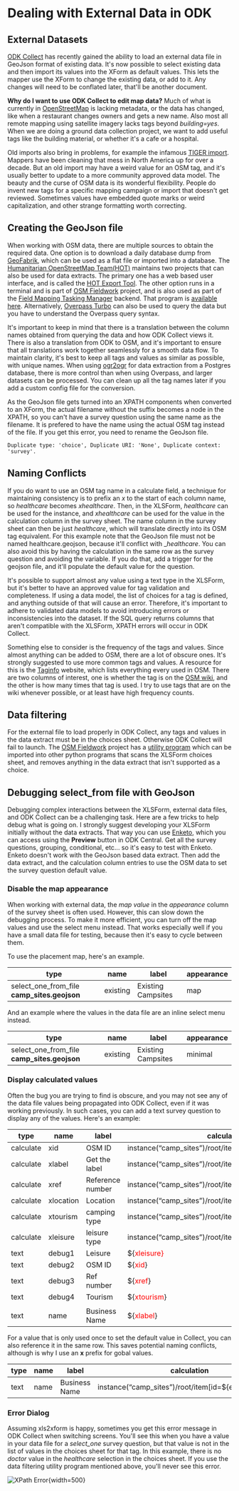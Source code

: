 # Dealing with External Data in ODK

## External Datasets

[ODK Collect](https://www.getodk.org) has recently gained the ability
to load an external data file in GeoJson format of existing data. It's
now possible to select existing data and then import its values into
the XForm as default values. This lets the mapper use the XForm to
change the existing data, or add to it. Any changes will need to be
conflated later, that'll be another document.

**Why do I want to use ODK Collect to edit map data?** Much of what is
currently in [OpenStreetMap](https:www.openstreetmap.org) is lacking
metadata, or the data has changed, like when a restaurant changes
owners and gets a new name. Also most all remote mapping using
satellite imagery lacks tags beyond _building=yes_. When we are doing
a ground data collection project, we want to add useful tags like the
building material, or whether it's a cafe or a hospital.

Old imports also bring in problems, for example the infamous [TIGER
import](https://wiki.openstreetmap.org/wiki/TIGER). Mappers have been
cleaning that mess in North America up for over a decade. But an old
import may have a weird value for an OSM tag, and it's usually better
to update to a more community approved data model. The beauty and the
curse of OSM data is its wonderful flexibility. People do invent new
tags for a specific mapping campaign or import that doesn't get
reviewed. Sometimes values have embedded quote marks or weird
capitalization, and other strange formatting worth correcting.

## Creating the GeoJson file

When working with OSM data, there are multiple sources to obtain the
required data. One option is to download a daily database dump from
[GeoFabrik](http://download.geofabrik.de/index.html), which can be
used as a flat file or imported into a database. The [Humanitarian
OpenStreetMap Team(HOT)](https://www.hotosm.org) maintains two
projects that can also be used for data extracts. The primary one has
a web based user interface, and is called the [HOT Export
Tool](https://export.hotosm.org/en/v3/). The other option runs in a
terminal and is part of [OSM
Fieldwork](https://github.com/hotosm/osm-fieldwork/wiki) project, and
is also used as part of the [Field Mapping Tasking
Manager](https://github.com/hotosm/fmtm/wiki) backend. That program is
[available
here](https://github.com/hotosm/osm-fieldwork/blob/main/osm_fieldwork/make_data_extract.py). Alternatively,
[Overpass Turbo](https://overpass-turbo.eu/) can also be used to query
the data but you have to understand the Overpass query syntax.

It's important to keep in mind that there is a translation between
the column names obtained from querying the data and how ODK Collect
views it. There is also a translation from ODK to OSM, and it's
important to ensure that all translations work together seamlessly for
a smooth data flow. To maintain clarity, it's best to keep all tags
and values as similar as possible, with unique names. When using
[ogr2ogr](https://gdal.org/programs/ogr2ogr.html) for data extraction
from a Postgres database, there is more control than when using
Overpass, and larger datasets can be processed. You can clean up all
the tag names later if you add a custom config file for the
conversion.

As the GeoJson file gets turned into an XPATH components when
converted to an XForm, the actual filename without the suffix becomes
a node in the XPATH, so you can't have a survey question using the
same name as the filename. It is prefered to have the name using the
actual OSM tag instead of the file. If you get this error, you need to
rename the GeoJson file.

    Duplicate type: 'choice', Duplicate URI: 'None', Duplicate context: 'survey'.

## Naming Conflicts

If you do want to use an OSM tag name in a calculate field, a
technique for maintaining consistency is to prefix an _x_ to the start
of each column name, so _healthcare_ becomes _xhealthcare_. Then, in
the XLSForm, _healthcare_ can be used for the instance, and
_xhealthcare_ can be used for the value in the calculation column in
the survey sheet. The name column in the survey sheet can then be just
_healthcare_, which will translate directly into its OSM tag
equivalent. For this example note that the GeoJson file must not be
named healthcare.geojson, because it'll conflict with
\__healthcare_. You can also avoid this by having the calculation in
the same row as the survey question and avoiding the variable. If you
do that, add a trigger for the geojson file, and it'll populate the
default value for the question.

It's possible to support almost any value using a text type in the
XLSForm, but it's better to have an approved value for tag validation
and completeness. If using a data model, the list of choices for a tag
is defined, and anything outside of that will cause an
error. Therefore, it's important to adhere to validated data models to
avoid introducing errors or inconsistencies into the dataset. If the
SQL query returns columns that aren't compatible with the XLSForm,
XPATH errors will occur in ODK Collect.

Something else to consider is the frequency of the tags and
values. Since almost anything can be added to OSM, there are a lot of
obscure ones. It's strongly suggested to use more common tags and
values. A resource for this is the
[Taginfo](https://taginfo.openstreetmap.org/) website, which lists
everything every used in OSM. There are two columns of interest, one
is whether the tag is on the [OSM
wiki](https://wiki.openstreetmap.org/wiki/Map_features), and the other
is how many times that tag is used. I try to use tags that are on the
wiki whenever possible, or at least have high frequency counts.

## Data filtering

For the external file to load properly in ODK Collect, any tags and
values in the data extract must be in the choices sheet. Otherwise ODK
Collect will fail to launch. The [OSM
Fieldwork](https://github.com/hotosm/osm-fieldwork/wiki) project has a
[utility
program](https://github.com/hotosm/osm-fieldwork/blob/main/osm_fieldwork/filter_data.py)
which can be imported into other python programs that scans the
XLSForm choices sheet, and removes anything in the data extract that
isn't supported as a choice.

## Debugging select_from file with GeoJson

Debugging complex interactions between the XLSForm, external data
files, and ODK Collect can be a challenging task. Here are a few
tricks to help debug what is going on. I strongly suggest developing
your XLSForm initially without the data extracts. That way you can use
[Enketo](https://enketo.org/), which you can access using the
**Preview** button in ODK Central. Get all the survey questions,
grouping, conditional, etc... so it's easy to test with
Enketo. Enketo doesn't work with the GeoJson based data extract. Then
add the data extract, and the calculation column entries to use the
OSM data to set the survey question default value.

### Disable the map appearance

When working with external data, the _map value_ in the _appearance_
column of the survey sheet is often used. However, this can slow down
the debugging process. To make it more efficient, you can turn off the
map values and use the select menu instead. That works especially well
if you have a small data file for testing, because then it's easy to
cycle between them.

To use the placement map, here's an example.

| type                                        | name     | label              | appearance |
| ------------------------------------------- | -------- | ------------------ | ---------- |
| select_one_from_file **camp_sites.geojson** | existing | Existing Campsites | map        |

And an example where the values in the data file are an inline select
menu instead.

| type                                        | name     | label              | appearance |
| ------------------------------------------- | -------- | ------------------ | ---------- |
| select_one_from_file **camp_sites.geojson** | existing | Existing Campsites | minimal    |

### Display calculated values

Often the bug you are trying to find is obscure, and you may not see
any of the data file values being propagated into ODK Collect, even if
it was working previously. In such cases, you can add a text survey
question to display any of the values. Here's an example:

| type      | name      | label            | calculation                                               | trigger     |
| --------- | --------- | ---------------- | --------------------------------------------------------- | ----------- |
| calculate | xid       | OSM ID           | instance(“camp_sites”)/root/item[id=${existing}]/id       |
| calculate | xlabel    | Get the label    | instance(“camp_sites”)/root/item[id=${existing}]/title    |             |
| calculate | xref      | Reference number | instance(“camp_sites”)/root/item[id=${existing}]/ref      |             |
| calculate | xlocation | Location         | instance(“camp_sites”)/root/item[id=${existing}]/geometry |             |
| calculate | xtourism  | camping type     | instance(“camp_sites”)/root/item[id=${existing}]/tourism  |             |
| calculate | xleisure  | leisure type     | instance(“camp_sites”)/root/item[id=${existing}]/leisure  |             |
| text      | debug1    | Leisure          | ${<span style="color:red">xleisure}                       | ${existing} |
| text      | debug2    | OSM ID           | ${<span style="color:red">xid</span>}                     | ${existing} |
| text      | debug3    | Ref number       | ${<span style="color:red">xref</span>}                    | ${existing} |
| text      | debug4    | Tourism          | ${<span style="color:red">xtourism</span>}                | ${existing} |
|           |           |                  |                                                           |             |
| text      | name      | Business Name    | ${<span style="color:red">xlabel</span>}                  | ${existing} |

For a value that is only used once to set the default value in
Collect, you can also reference it in the same row. This saves
potential naming conflicts, although is why I use an **x** prefix for
gobal values.

| type | name | label         | calculation                                           | trigger     |
| ---- | ---- | ------------- | ----------------------------------------------------- | ----------- |
| text | name | Business Name | instance(“camp_sites”)/root/item[id=${existing}]/name | ${existing} |

### Error Dialog

Assuming xls2xform is happy, sometimes you get this error message in
ODK Collect when switching screens. You'll see this when you have a
value in your data file for a _select_one_ survey question, but that
value is not in the list of values in the choices sheet for that tag. In
this example, there is no _doctor_ value in the _healthcare_
selection in the choices sheet. If you use the data filtering utility
program mentioned above, you'll never see this error.

![XPath Error](assets/image1.jpg){width=500}
